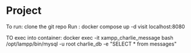 # Project

To run:
clone the git repo
Run :  docker compose up -d
visit localhost:8080


TO exec into container:
docker exec -it xampp_charlie_message bash
/opt/lampp/bin/mysql -u root charlie_db -e "SELECT * from messages"